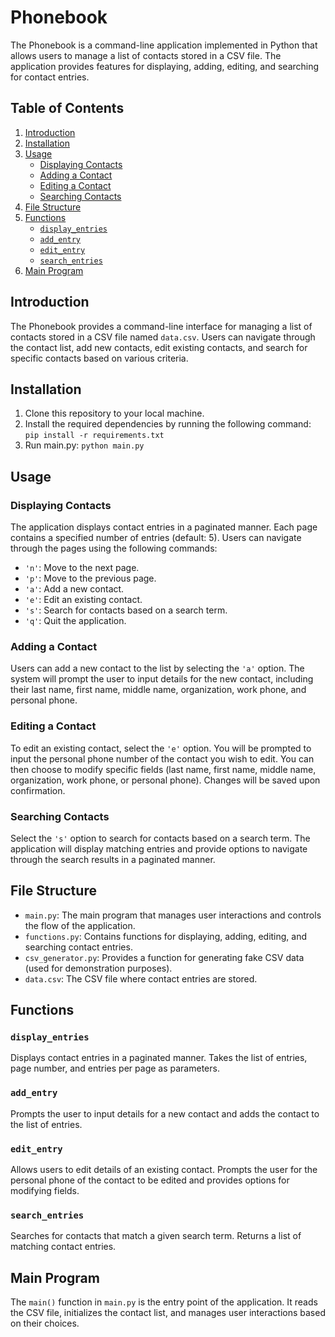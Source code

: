 # Phonebook

The Phonebook is a command-line application implemented in Python that allows users to manage a list of contacts stored in a CSV file. The application provides features for displaying, adding, editing, and searching for contact entries.

## Table of Contents

1. [Introduction](#introduction)
2. [Installation](#installation)
3. [Usage](#usage)
   - [Displaying Contacts](#displaying-contacts)
   - [Adding a Contact](#adding-a-contact)
   - [Editing a Contact](#editing-a-contact)
   - [Searching Contacts](#searching-contacts)
4. [File Structure](#file-structure)
5. [Functions](#functions)
   - [`display_entries`](#display_entries)
   - [`add_entry`](#add_entry)
   - [`edit_entry`](#edit_entry)
   - [`search_entries`](#search_entries)
6. [Main Program](#main-program)

## Introduction

The Phonebook provides a command-line interface for managing a list of contacts stored in a CSV file named `data.csv`. Users can navigate through the contact list, add new contacts, edit existing contacts, and search for specific contacts based on various criteria.

## Installation

1. Clone this repository to your local machine.
2. Install the required dependencies by running the following command:
   ```pip install -r requirements.txt```
3. Run main.py:
   ```python main.py```
## Usage

### Displaying Contacts

The application displays contact entries in a paginated manner. Each page contains a specified number of entries (default: 5). Users can navigate through the pages using the following commands:

- `'n'`: Move to the next page.
- `'p'`: Move to the previous page.
- `'a'`: Add a new contact.
- `'e'`: Edit an existing contact.
- `'s'`: Search for contacts based on a search term.
- `'q'`: Quit the application.

### Adding a Contact

Users can add a new contact to the list by selecting the `'a'` option. The system will prompt the user to input details for the new contact, including their last name, first name, middle name, organization, work phone, and personal phone.

### Editing a Contact

To edit an existing contact, select the `'e'` option. You will be prompted to input the personal phone number of the contact you wish to edit. You can then choose to modify specific fields (last name, first name, middle name, organization, work phone, or personal phone). Changes will be saved upon confirmation.

### Searching Contacts

Select the `'s'` option to search for contacts based on a search term. The application will display matching entries and provide options to navigate through the search results in a paginated manner.

## File Structure

- `main.py`: The main program that manages user interactions and controls the flow of the application.
- `functions.py`: Contains functions for displaying, adding, editing, and searching contact entries.
- `csv_generator.py`: Provides a function for generating fake CSV data (used for demonstration purposes).
- `data.csv`: The CSV file where contact entries are stored.

## Functions

### `display_entries`

Displays contact entries in a paginated manner. Takes the list of entries, page number, and entries per page as parameters.

### `add_entry`

Prompts the user to input details for a new contact and adds the contact to the list of entries.

### `edit_entry`

Allows users to edit details of an existing contact. Prompts the user for the personal phone of the contact to be edited and provides options for modifying fields.

### `search_entries`

Searches for contacts that match a given search term. Returns a list of matching contact entries.

## Main Program

The `main()` function in `main.py` is the entry point of the application. It reads the CSV file, initializes the contact list, and manages user interactions based on their choices.
